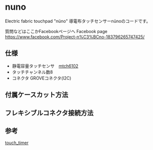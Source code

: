 # nuno
Electric fabric touchpad "nüno"
導電布タッチセンサーnünoのコードです。

質問などはここかFacebookページへ
Facebook page https://www.facebook.com/Project-n%C3%BCno-183796265747425/

## 仕様 ##
* 静電容量タッチセンサ　[mtch6102](https://www.microchip.com/wwwproducts/en/MTCH6102)
* タッチチャンネル数8
* コネクタ GROVEコネクタ(I2C)


## 付属ケースカット方法 ##


## フレキシブルコネクタ接続方法 ##

## 参考 ##
[touch_timer](https://github.com/theapi/touch_timer)
